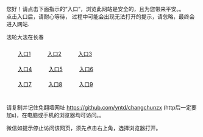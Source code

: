 您好！请点击下面指示的“入口”，浏览此网站是安全的，且为您带来平安。。 <br/>
点击入口后，请耐心等待， 过程中可能会出现无法打开的提示，请忽略，最终会进入网站. </br>

法轮大法在长春<br/>
<div style="padding:10px"><a style="margin:20px" target="_blank" href="https://d3icep7t9uy0dt.cloudfront.net/2Qpsp?bmbkunqz" id="ccLink1" rel="nofollow">入口1</a> <a target="_blank" style="margin:20px" href="https://d3m5o1qepy5etj.cloudfront.net/2Qpsp?cfghyypn" id="ccLink2" rel="nofollow">入口2</a> <a style="margin:20px" target="_blank" href="https://d3u0vn8xsz5nam.cloudfront.net/2Qpsp?xnwfgz" id="ccLink3" rel="nofollow">入口3</a></div>

<div style="padding:10px" ><a style="margin:20px" target="_blank" href="https://d3icep7t9uy0dt.cloudfront.net/2Qpsp?bmbkunqz" id="ccLink4" rel="nofollow">入口4</a> <a style="margin:20px" href="https://d3m5o1qepy5etj.cloudfront.net/2Qpsp?cfghyypn" target="_blank" id="ccLink5" rel="nofollow">入口5</a> <a style="margin:20px" href="https://d3u0vn8xsz5nam.cloudfront.net/2Qpsp?xnwfgz" target="_blank" id="ccLink6" rel="nofollow">入口6</a></div>

<div style="padding:10px"><a style="margin:20px" target="_blank" href="https://d3icep7t9uy0dt.cloudfront.net/2Qpsp?bmbkunqz" id="ccLink7" rel="nofollow">入口7</a> <a style="margin:20px" href="https://d3m5o1qepy5etj.cloudfront.net/2Qpsp?cfghyypn" target="_blank" id="ccLink8" rel="nofollow">入口8</a> <a style="margin:20px" target="_blank" href="https://d3u0vn8xsz5nam.cloudfront.net/2Qpsp?xnwfgz" id="ccLink9" rel="nofollow">入口9</a></div>

<br/>



请复制并记住免翻墙网址 https://github.com/yntd/changchunzx (http后一定要加s)，在电脑或手机的浏览器均可访问。。<br/>

微信如提示停止访问该网页，须先点击右上角，选择浏览器打开。
